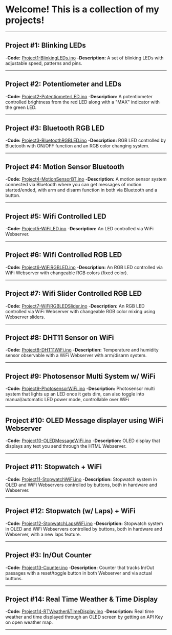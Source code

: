 # Welcome! This is a collection of my projects!

---------

## Project #1: Blinking LEDs
-**Code:** [Project1-BlinkingLEDs.ino](./Project1-BlinkingLEDs.ino)
-**Description:** A set of blinking LEDs with adjustable speed, patterns and pins.

---------

## Project #2: Potentiometer and LEDs
-**Code:** [Project2-PotentiometerLED.ino](./Project2-PotentiometerLED.ino)
-**Description:** A potentiometer controlled brightness from the red LED along with a "MAX" indicator with the green LED.

---------

## Project #3: Bluetooth RGB LED
-**Code:** [Project3-BluetoothRGBLED.ino](./Project3-BluetoothRGBLED.ino)
-**Description:** RGB LED controlled by Bluetooth with ON/OFF function and an RGB color changing system.

---------

## Project #4: Motion Sensor Bluetooth 
-**Code:** [Project4-MotionSensorBT.ino](./Project4-MotionSensorBT.ino)
-**Description:** A motion sensor system connected via Bluetooth where you can get messages of motion started/ended, with arm and disarm function in both via Bluetooth and a button.

---------

## Project #5: Wifi Controlled LED
-**Code:** [Project5-WiFiLED.ino](./Project5-WiFiLED.ino)
-**Description:** An LED controlled via WiFi Webserver.

---------

## Project #6: Wifi Controlled RGB LED
-**Code:** [Project6-WiFiRGBLED.ino](./Project6-WiFiRGBLED.ino)
-**Description:** An RGB LED controlled via WiFi Webserver with changeable RGB colors (fixed color).

---------

## Project #7: Wifi Slider Controlled RGB LED
-**Code:** [Project7-WiFiRGBLEDSlider.ino](./Project7-WiFiRGBLEDSlider.ino)
-**Description:** An RGB LED controlled via WiFi Webserver with changeable RGB color mixing using Webserver sliders.

---------

## Project #8: DHT11 Sensor on WiFi
-**Code:** [Project8-DHT11WiFi.ino](./Project8-DHT11WiFi.ino)
-**Description:** Temperature and humidity sensor observable with a WiFi Webserver with arm/disarm system.

---------

## Project #9: Photosensor Multi System w/ WiFi
-**Code:** [Project9-PhotosensorWiFi.ino](./Project9-PhotosensorWiFi.ino)
-**Description:** Photosensor multi system that lights up an LED once it gets dim, can also toggle into manual/automatic LED power mode, controllable over WiFi

---------

## Project #10: OLED Message displayer using WiFi Webserver
-**Code:** [Project10-OLEDMessageWiFi.ino](./Project10-OLEDMessageWiFi.ino)
-**Description:** OLED display that displays any text you send through the HTML Webserver.

---------

## Project #11: Stopwatch + WiFi
-**Code:** [Project11-StopwatchWiFi.ino](./Project11-StopwatchWiFi.ino)
-**Description:** Stopwatch system in OLED and WiFi Webservers controlled by buttons, both in hardware and Webserver.

---------

## Project #12: Stopwatch (w/ Laps) + WiFi
-**Code:** [Project12-StopwatchLapsWiFi.ino](./Project12-StopwatchLapsWiFi.ino)
-**Description:** Stopwatch system in OLED and WiFi Webservers controlled by buttons, both in hardware and Webserver, with a new laps feature.

---------

## Project #3: In/Out Counter
-**Code:** [Project13-Counter.ino](./Project13-Counter.ino)
-**Description:** Counter that tracks In/Out passages with a reset/toggle button in both Webserver and via actual buttons.

---------

## Project #14: Real Time Weather & Time Display
-**Code:** [Project14-RTWeather&TimeDisplay.ino](./Project14-RTWeather&TimeDisplay.ino)
-**Description:** Real time weather and time displayed through an OLED screen by getting an API Key on open weather map.

---------
